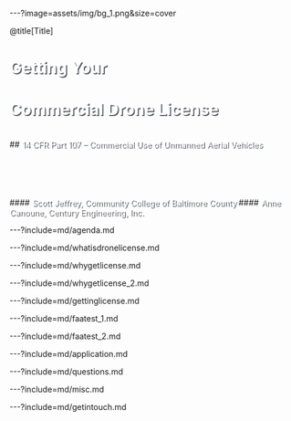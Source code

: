 ---?image=assets/img/bg_1.png&size=cover

@title[Title]
<br>
# <span style="color:#fff;text-shadow: 2px 2px #5b6269;">Getting Your</span>
# <span style="color:#fff;text-shadow: 2px 2px #5b6269;">Commercial Drone License</span>
<br />
## <span style="color:#fff;text-shadow: 2px 2px #5b6269;">14 CFR Part 107 – Commercial Use of Unmanned Aerial Vehicles</span>
<br>
<br>
<br>
<br>
<br>
<br>
#### <span style="color:#fff;text-shadow: 2px 2px #5b6269;">Scott Jeffrey, Community College of Baltimore County</span>
#### <span style="color:#fff;text-shadow: 2px 2px #5b6269;">Anne Canoune, Century Engineering, Inc.</span>


---?include=md/agenda.md

---?include=md/whatisdronelicense.md

---?include=md/whygetlicense.md

---?include=md/whygetlicense_2.md

---?include=md/gettinglicense.md

---?include=md/faatest_1.md

---?include=md/faatest_2.md

---?include=md/application.md

---?include=md/questions.md

---?include=md/misc.md

---?include=md/getintouch.md
